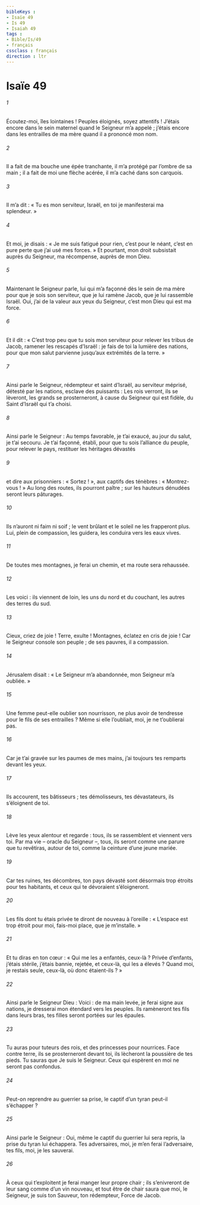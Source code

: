 ```yaml
---
bibleKeys : 
- Isaïe 49
- Is 49
- Isaiah 49
tags : 
- Bible/Is/49
- français
cssclass : français
direction : ltr
---
```


# Isaïe 49

###### 1
Écoutez-moi, îles lointaines !
Peuples éloignés, soyez attentifs !
J’étais encore dans le sein maternel
quand le Seigneur m’a appelé ;
j’étais encore dans les entrailles de ma mère
quand il a prononcé mon nom.
###### 2
Il a fait de ma bouche une épée tranchante,
il m’a protégé par l’ombre de sa main ;
il a fait de moi une flèche acérée,
il m’a caché dans son carquois.
###### 3
Il m’a dit :
« Tu es mon serviteur, Israël,
en toi je manifesterai ma splendeur. »
###### 4
Et moi, je disais :
« Je me suis fatigué pour rien,
c’est pour le néant, c’est en pure perte
que j’ai usé mes forces. »
Et pourtant, mon droit subsistait auprès du Seigneur,
ma récompense, auprès de mon Dieu.
###### 5
Maintenant le Seigneur parle,
lui qui m’a façonné dès le sein de ma mère
pour que je sois son serviteur,
que je lui ramène Jacob,
que je lui rassemble Israël.
Oui, j’ai de la valeur aux yeux du Seigneur,
c’est mon Dieu qui est ma force.
###### 6
Et il dit :
« C’est trop peu que tu sois mon serviteur
pour relever les tribus de Jacob,
ramener les rescapés d’Israël :
je fais de toi la lumière des nations,
pour que mon salut parvienne
jusqu’aux extrémités de la terre. »
###### 7
Ainsi parle le Seigneur,
rédempteur et saint d’Israël,
au serviteur méprisé, détesté par les nations,
esclave des puissants :
Les rois verront, ils se lèveront,
les grands se prosterneront,
à cause du Seigneur qui est fidèle,
du Saint d’Israël qui t’a choisi.
###### 8
Ainsi parle le Seigneur :
Au temps favorable, je t’ai exaucé,
au jour du salut, je t’ai secouru.
Je t’ai façonné, établi,
pour que tu sois l’alliance du peuple,
pour relever le pays,
restituer les héritages dévastés
###### 9
et dire aux prisonniers : « Sortez ! »,
aux captifs des ténèbres : « Montrez-vous ! »
Au long des routes, ils pourront paître ;
sur les hauteurs dénudées seront leurs pâturages.
###### 10
Ils n’auront ni faim ni soif ;
le vent brûlant et le soleil ne les frapperont plus.
Lui, plein de compassion, les guidera,
les conduira vers les eaux vives.
###### 11
De toutes mes montagnes, je ferai un chemin,
et ma route sera rehaussée.
###### 12
Les voici : ils viennent de loin,
les uns du nord et du couchant,
les autres des terres du sud.
###### 13
Cieux, criez de joie ! Terre, exulte !
Montagnes, éclatez en cris de joie !
Car le Seigneur console son peuple ;
de ses pauvres, il a compassion.
###### 14
Jérusalem disait :
« Le Seigneur m’a abandonnée,
mon Seigneur m’a oubliée. »
###### 15
Une femme peut-elle oublier son nourrisson,
ne plus avoir de tendresse pour le fils de ses entrailles ?
Même si elle l’oubliait,
moi, je ne t’oublierai pas.
###### 16
Car je t’ai gravée sur les paumes de mes mains,
j’ai toujours tes remparts devant les yeux.
###### 17
Ils accourent, tes bâtisseurs ;
tes démolisseurs, tes dévastateurs, ils s’éloignent de toi.
###### 18
Lève les yeux alentour et regarde :
tous, ils se rassemblent et viennent vers toi.
Par ma vie – oracle du Seigneur –,
tous, ils seront comme une parure que tu revêtiras,
autour de toi, comme la ceinture d’une jeune mariée.
###### 19
Car tes ruines, tes décombres, ton pays dévasté
sont désormais trop étroits pour tes habitants,
et ceux qui te dévoraient s’éloigneront.
###### 20
Les fils dont tu étais privée
te diront de nouveau à l’oreille :
« L’espace est trop étroit pour moi,
fais-moi place, que je m’installe. »
###### 21
Et tu diras en ton cœur :
« Qui me les a enfantés, ceux-là ?
Privée d’enfants, j’étais stérile,
j’étais bannie, rejetée,
et ceux-là, qui les a élevés ?
Quand moi, je restais seule,
ceux-là, où donc étaient-ils ? »
###### 22
Ainsi parle le Seigneur Dieu :
Voici : de ma main levée, je ferai signe aux nations,
je dresserai mon étendard vers les peuples.
Ils ramèneront tes fils dans leurs bras,
tes filles seront portées sur les épaules.
###### 23
Tu auras pour tuteurs des rois,
et des princesses pour nourrices.
Face contre terre, ils se prosterneront devant toi,
ils lècheront la poussière de tes pieds.
Tu sauras que Je suis le Seigneur.
Ceux qui espèrent en moi ne seront pas confondus.
###### 24
Peut-on reprendre au guerrier sa prise,
le captif d’un tyran peut-il s’échapper ?
###### 25
Ainsi parle le Seigneur :
Oui, même le captif du guerrier lui sera repris,
la prise du tyran lui échappera.
Tes adversaires, moi, je m’en ferai l’adversaire,
tes fils, moi, je les sauverai.
###### 26
À ceux qui t’exploitent je ferai manger leur propre chair ;
ils s’enivreront de leur sang comme d’un vin nouveau,
et tout être de chair saura
que moi, le Seigneur, je suis ton Sauveur,
ton rédempteur, Force de Jacob.
